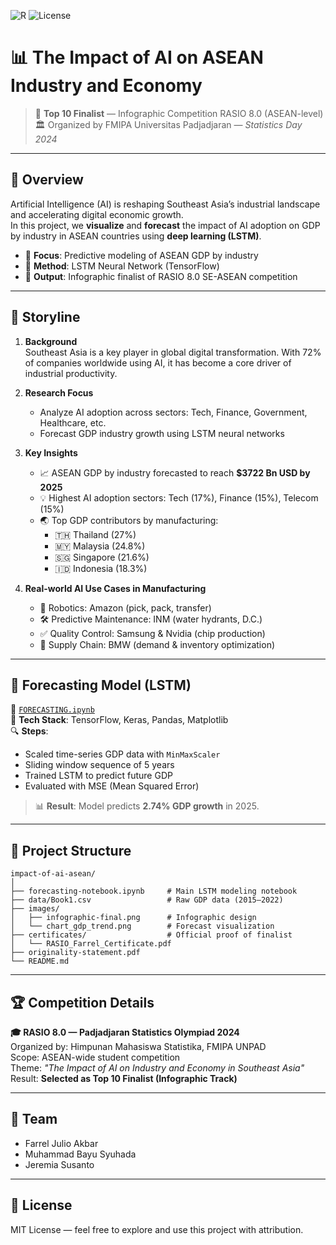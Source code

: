 ![R](https://img.shields.io/badge/R-4.1.0-blue)
![License](https://img.shields.io/badge/license-MIT-green)

# 📊 The Impact of AI on ASEAN Industry and Economy

> 🏅 **Top 10 Finalist** — Infographic Competition RASIO 8.0 (ASEAN-level)  
> 🏛️ Organized by FMIPA Universitas Padjadjaran — *Statistics Day 2024*

---

## 🎯 Overview

Artificial Intelligence (AI) is reshaping Southeast Asia’s industrial landscape and accelerating digital economic growth.  
In this project, we **visualize** and **forecast** the impact of AI adoption on GDP by industry in ASEAN countries using **deep learning (LSTM)**.

- 📍 **Focus**: Predictive modeling of ASEAN GDP by industry  
- 🧪 **Method**: LSTM Neural Network (TensorFlow)  
- 🎨 **Output**: Infographic finalist of RASIO 8.0 SE-ASEAN competition

---

## 🧵 Storyline

1. **Background**  
   Southeast Asia is a key player in global digital transformation. With 72% of companies worldwide using AI, it has become a core driver of industrial productivity.

2. **Research Focus**  
   - Analyze AI adoption across sectors: Tech, Finance, Government, Healthcare, etc.  
   - Forecast GDP industry growth using LSTM neural networks

3. **Key Insights**
   - 📈 ASEAN GDP by industry forecasted to reach **$3722 Bn USD by 2025**  
   - 💡 Highest AI adoption sectors: Tech (17%), Finance (15%), Telecom (15%)  
   - 🌏 Top GDP contributors by manufacturing:  
     - 🇹🇭 Thailand (27%)  
     - 🇲🇾 Malaysia (24.8%)  
     - 🇸🇬 Singapore (21.6%)  
     - 🇮🇩 Indonesia (18.3%)

4. **Real-world AI Use Cases in Manufacturing**
   - 🤖 Robotics: Amazon (pick, pack, transfer)  
   - 🛠️ Predictive Maintenance: INM (water hydrants, D.C.)  
   - ✅ Quality Control: Samsung & Nvidia (chip production)  
   - 🚚 Supply Chain: BMW (demand & inventory optimization)

---

## 🧠 Forecasting Model (LSTM)

📁 [`FORECASTING.ipynb`](./FORECASTING.ipynb)  
🔧 **Tech Stack**: TensorFlow, Keras, Pandas, Matplotlib  
🔍 **Steps**:
- Scaled time-series GDP data with `MinMaxScaler`  
- Sliding window sequence of 5 years  
- Trained LSTM to predict future GDP  
- Evaluated with MSE (Mean Squared Error)

> 📊 **Result**: Model predicts **2.74% GDP growth** in 2025.

---

## 📂 Project Structure

```
impact-of-ai-asean/
│
├── forecasting-notebook.ipynb     # Main LSTM modeling notebook
├── data/Book1.csv                 # Raw GDP data (2015–2022)
├── images/
│   ├── infographic-final.png      # Infographic design
│   └── chart_gdp_trend.png        # Forecast visualization
├── certificates/                  # Official proof of finalist
│   └── RASIO_Farrel_Certificate.pdf
├── originality-statement.pdf
└── README.md
```

---

## 🏆 Competition Details

**🎓 RASIO 8.0 — Padjadjaran Statistics Olympiad 2024**  
Organized by: Himpunan Mahasiswa Statistika, FMIPA UNPAD  
Scope: ASEAN-wide student competition  
Theme: *"The Impact of AI on Industry and Economy in Southeast Asia"*  
Result: **Selected as Top 10 Finalist (Infographic Track)**

---

## 👥 Team

- Farrel Julio Akbar
- Muhammad Bayu Syuhada  
- Jeremia Susanto

---

## 📄 License

MIT License — feel free to explore and use this project with attribution.
